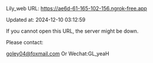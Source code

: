 Lily_web URL: https://ae6d-61-165-102-156.ngrok-free.app

Updated at: 2024-12-10 03:12:59

If you cannot open this URL, the server might be down.

Please contact: 

goley04@foxmail.com Or Wechat:GL_yeaH